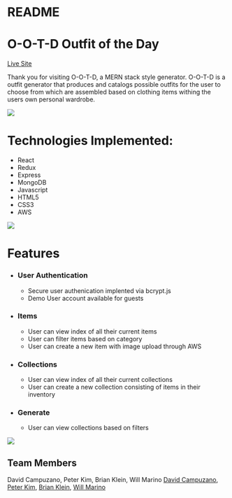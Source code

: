 # README

O-O-T-D
Outfit of the Day
=
[Live Site](https://mysticamp.herokuapp.com/)

Thank you for visiting O-O-T-D, a MERN stack style generator. O-O-T-D is a outfit generator that produces and catalogs possible outfits for the user to choose from which are assembled based on clothing items withing the users own personal wardrobe. 

<img src="https://ootd-dev.s3.amazonaws.com/o-o-t-d-collection.png">

Technologies Implemented:
=
   - React
   - Redux
   - Express
   - MongoDB
   - Javascript
   - HTML5
   - CSS3
   - AWS

<img src="https://ootd-dev.s3.amazonaws.com/o-o-t-d-login.png">

Features
=
 - ### User Authentication
    - Secure user authenication implented via bcrypt.js
    - Demo User account available for guests
- ### Items
    - User can view index of all their current items
    - User can filter items based on category
    - User can create a new item with image upload through AWS
- ### Collections
    - User can view index of all their current collections
    - User can create a new collection consisting of items in their inventory
- ### Generate
    - User can view collections based on filters

<img src="https://ootd-dev.s3.amazonaws.com/https://ootd-dev.s3.amazonaws.com/o-o-t-d-generate.png">

## Team Members
David Campuzano, Peter Kim, Brian Klein, Will Marino
[David Campuzano](https://github.com/dcampuzano101), [Peter Kim](https://github.com/PedroKim), [Brian Klein](https://github.com/bribribrian), [Will Marino](https://github.com/willmarino)
